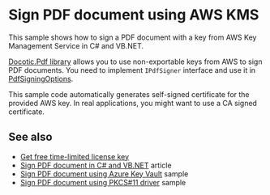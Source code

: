 # Sign PDF document using AWS KMS
This sample shows how to sign a PDF document with a key from AWS Key Management Service in C# and VB.NET.

[Docotic.Pdf library](https://bitmiracle.com/pdf-library/) allows you to use non-exportable keys
from AWS to sign PDF documents. You need to implement `IPdfSigner` interface and use it in
[PdfSigningOptions](https://bitmiracle.com/pdf-library/api/pdfsigningoptions).

This sample code automatically generates self-signed certificate for the provided AWS key.
In real applications, you might want to use a CA signed certificate.

## See also
* [Get free time-limited license key](https://bitmiracle.com/pdf-library/download)
* [Sign PDF document in C# and VB.NET](https://bitmiracle.com/pdf-library/signatures/sign) article
* [Sign PDF document using Azure Key Vault](/Samples/Digital%20signatures/SignWithAzureKeyVault) sample
* [Sign PDF document using PKCS#11 driver](/Samples/Digital%20signatures/SignWithPkcs11) sample